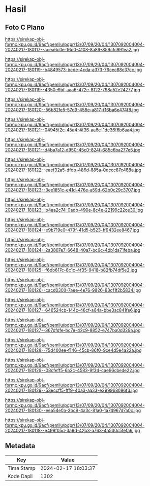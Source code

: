 # Hasil

## Foto C Plano

https://sirekap-obj-formc.kpu.go.id/9acf/pemilu/pdpr/13/07/09/20/04/1307092004004-20240217-180117--acea6c0e-16c0-4108-8a89-859cfc991ea2.jpg

https://sirekap-obj-formc.kpu.go.id/9acf/pemilu/pdpr/13/07/09/20/04/1307092004004-20240217-180119--b4849573-bcde-4cda-a373-76cec88c37cc.jpg

https://sirekap-obj-formc.kpu.go.id/9acf/pemilu/pdpr/13/07/09/20/04/1307092004004-20240217-180119--4350e9bf-aaa6-472e-8122-798a52e24277.jpg

https://sirekap-obj-formc.kpu.go.id/9acf/pemilu/pdpr/13/07/09/20/04/1307092004004-20240217-180120--56b82fe5-57d9-458e-a817-f16ba6e474f8.jpg

https://sirekap-obj-formc.kpu.go.id/9acf/pemilu/pdpr/13/07/09/20/04/1307092004004-20240217-180121--04945f2c-45a4-4f36-aa6c-1de36f6b6aa4.jpg

https://sirekap-obj-formc.kpu.go.id/9acf/pemilu/pdpr/13/07/09/20/04/1307092004004-20240217-180121--d4ba7a12-d950-45c0-824f-685c6ba277e5.jpg

https://sirekap-obj-formc.kpu.go.id/9acf/pemilu/pdpr/13/07/09/20/04/1307092004004-20240217-180122--eaef32a5-dfdb-486d-885a-0dccc87c488a.jpg

https://sirekap-obj-formc.kpu.go.id/9acf/pemilu/pdpr/13/07/09/20/04/1307092004004-20240217-180123--3ee1851c-e41d-476e-a59d-62b0c29c3707.jpg

https://sirekap-obj-formc.kpu.go.id/9acf/pemilu/pdpr/13/07/09/20/04/1307092004004-20240217-180123--b4aa2c74-0adb-490e-8c4e-22199c22ce30.jpg

https://sirekap-obj-formc.kpu.go.id/9acf/pemilu/pdpr/13/07/09/20/04/1307092004004-20240217-180124--e9b719e0-479f-41d5-b523-ff9432ee8467.jpg

https://sirekap-obj-formc.kpu.go.id/9acf/pemilu/pdpr/13/07/09/20/04/1307092004004-20240217-180124--2a3807e7-6648-40a7-bc6c-4db1da71feba.jpg

https://sirekap-obj-formc.kpu.go.id/9acf/pemilu/pdpr/13/07/09/20/04/1307092004004-20240217-180125--f6db617c-8c1c-4f35-9418-b82fb74df5e2.jpg

https://sirekap-obj-formc.kpu.go.id/9acf/pemilu/pdpr/13/07/09/20/04/1307092004004-20240217-180126--cacd0300-7aee-4e76-9826-83cf1f2b5834.jpg

https://sirekap-obj-formc.kpu.go.id/9acf/pemilu/pdpr/13/07/09/20/04/1307092004004-20240217-180127--646524cb-144c-48cf-a64a-bbe3ac841fe6.jpg

https://sirekap-obj-formc.kpu.go.id/9acf/pemilu/pdpr/13/07/09/20/04/1307092004004-20240217-180127--367dfdfe-bc7e-42c9-8852-e747ba0d329a.jpg

https://sirekap-obj-formc.kpu.go.id/9acf/pemilu/pdpr/13/07/09/20/04/1307092004004-20240217-180128--75d400ee-f146-45cb-86f0-9ce4d5e4a22a.jpg

https://sirekap-obj-formc.kpu.go.id/9acf/pemilu/pdpr/13/07/09/20/04/1307092004004-20240217-180129--08cfeff5-6a2c-4583-9f34-cae96cbede22.jpg

https://sirekap-obj-formc.kpu.go.id/9acf/pemilu/pdpr/13/07/09/20/04/1307092004004-20240217-180129--53eccff5-fff9-40a3-aa33-e399968096f3.jpg

https://sirekap-obj-formc.kpu.go.id/9acf/pemilu/pdpr/13/07/09/20/04/1307092004004-20240217-180130--eea54e0a-2bc9-4a3c-81a0-1a74967d7a0c.jpg

https://sirekap-obj-formc.kpu.go.id/9acf/pemilu/pdpr/13/07/09/20/04/1307092004004-20240217-180118--e499f05d-3a9d-42b3-a763-4a530c5fefa6.jpg


## Metadata

| Key        | Value               |
| ---------- | ------------------- |
| Time Stamp | 2024-02-17 18:03:37 |
| Kode Dapil | 1302                |



